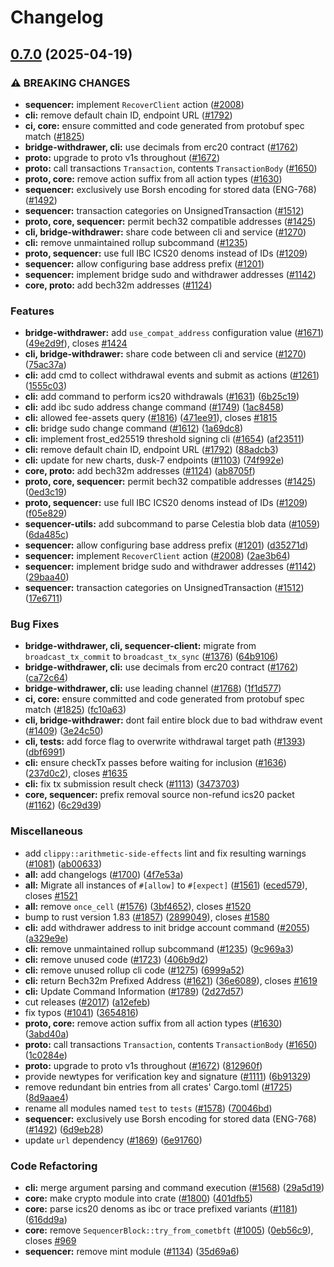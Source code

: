 # Changelog

## [0.7.0](https://github.com/astriaorg/astria-release-test/compare/cli-vv0.6.0...cli-vv0.7.0) (2025-04-19)


### ⚠ BREAKING CHANGES

* **sequencer:** implement `RecoverClient` action  ([#2008](https://github.com/astriaorg/astria-release-test/issues/2008))
* **cli:** remove default chain ID, endpoint URL ([#1792](https://github.com/astriaorg/astria-release-test/issues/1792))
* **ci, core:** ensure committed and code generated from protobuf spec match ([#1825](https://github.com/astriaorg/astria-release-test/issues/1825))
* **bridge-withdrawer, cli:** use decimals from erc20 contract ([#1762](https://github.com/astriaorg/astria-release-test/issues/1762))
* **proto:** upgrade to proto v1s throughout ([#1672](https://github.com/astriaorg/astria-release-test/issues/1672))
* **proto:** call transactions `Transaction`, contents `TransactionBody` ([#1650](https://github.com/astriaorg/astria-release-test/issues/1650))
* **proto, core:** remove action suffix from all action types ([#1630](https://github.com/astriaorg/astria-release-test/issues/1630))
* **sequencer:** exclusively use Borsh encoding for stored data (ENG-768) ([#1492](https://github.com/astriaorg/astria-release-test/issues/1492))
* **sequencer:** transaction categories on UnsignedTransaction ([#1512](https://github.com/astriaorg/astria-release-test/issues/1512))
* **proto, core, sequencer:** permit bech32 compatible addresses ([#1425](https://github.com/astriaorg/astria-release-test/issues/1425))
* **cli, bridge-withdrawer:** share code between cli and service ([#1270](https://github.com/astriaorg/astria-release-test/issues/1270))
* **cli:** remove unmaintained rollup subcommand ([#1235](https://github.com/astriaorg/astria-release-test/issues/1235))
* **proto, sequencer:** use full IBC ICS20 denoms instead of IDs ([#1209](https://github.com/astriaorg/astria-release-test/issues/1209))
* **sequencer:** allow configuring base address prefix ([#1201](https://github.com/astriaorg/astria-release-test/issues/1201))
* **sequencer:** implement bridge sudo and withdrawer addresses ([#1142](https://github.com/astriaorg/astria-release-test/issues/1142))
* **core, proto:** add bech32m addresses ([#1124](https://github.com/astriaorg/astria-release-test/issues/1124))

### Features

* **bridge-withdrawer:** add `use_compat_address` configuration value ([#1671](https://github.com/astriaorg/astria-release-test/issues/1671)) ([49e2d9f](https://github.com/astriaorg/astria-release-test/commit/49e2d9f0f87156ea17b499c78fe696c5eebc766f)), closes [#1424](https://github.com/astriaorg/astria-release-test/issues/1424)
* **cli, bridge-withdrawer:** share code between cli and service ([#1270](https://github.com/astriaorg/astria-release-test/issues/1270)) ([75ac37a](https://github.com/astriaorg/astria-release-test/commit/75ac37a5009f7fbe4105a05c7bda2878bb56ea4e))
* **cli:** add cmd to collect withdrawal events and submit as actions ([#1261](https://github.com/astriaorg/astria-release-test/issues/1261)) ([1555c03](https://github.com/astriaorg/astria-release-test/commit/1555c0328b0f964c2476bc29741e7ea322d96f19))
* **cli:** add command to perform ics20 withdrawals ([#1631](https://github.com/astriaorg/astria-release-test/issues/1631)) ([6b25c19](https://github.com/astriaorg/astria-release-test/commit/6b25c191aadfe47d480bb10d1353323cda1f78eb))
* **cli:** add ibc sudo address change command ([#1749](https://github.com/astriaorg/astria-release-test/issues/1749)) ([1ac8458](https://github.com/astriaorg/astria-release-test/commit/1ac8458f35295b728c89b9bdcb2dffa6ba8587f9))
* **cli:** allowed fee-assets query ([#1816](https://github.com/astriaorg/astria-release-test/issues/1816)) ([471ee91](https://github.com/astriaorg/astria-release-test/commit/471ee91197085047243a9cd2d90379254f216738)), closes [#1815](https://github.com/astriaorg/astria-release-test/issues/1815)
* **cli:** bridge sudo change command ([#1612](https://github.com/astriaorg/astria-release-test/issues/1612)) ([1a69dc8](https://github.com/astriaorg/astria-release-test/commit/1a69dc8ac1f763c0fd3cb919d6b92bde0f2af8b4))
* **cli:** implement frost_ed25519 threshold signing cli ([#1654](https://github.com/astriaorg/astria-release-test/issues/1654)) ([af23511](https://github.com/astriaorg/astria-release-test/commit/af2351173b752ca2eef74ca731598f5c19ae9526))
* **cli:** remove default chain ID, endpoint URL ([#1792](https://github.com/astriaorg/astria-release-test/issues/1792)) ([88adcb3](https://github.com/astriaorg/astria-release-test/commit/88adcb33e36a4b411b6f3432f33e7ce0be61e940))
* **cli:** update for new charts, dusk-7 endpoints ([#1103](https://github.com/astriaorg/astria-release-test/issues/1103)) ([74f992e](https://github.com/astriaorg/astria-release-test/commit/74f992ea23e282192fa7a17d5fa56c1dd40fd365))
* **core, proto:** add bech32m addresses ([#1124](https://github.com/astriaorg/astria-release-test/issues/1124)) ([ab8705f](https://github.com/astriaorg/astria-release-test/commit/ab8705f2e0273a158db5ea5248fe0b331a818c8a))
* **proto, core, sequencer:** permit bech32 compatible addresses ([#1425](https://github.com/astriaorg/astria-release-test/issues/1425)) ([0ed3c19](https://github.com/astriaorg/astria-release-test/commit/0ed3c190651e4a2c07ffe304af95ff5756d13e7d))
* **proto, sequencer:** use full IBC ICS20 denoms instead of IDs ([#1209](https://github.com/astriaorg/astria-release-test/issues/1209)) ([f05e829](https://github.com/astriaorg/astria-release-test/commit/f05e8297a4a9ac7d1e1d4f1a3edc266e62b23ddb))
* **sequencer-utils:** add subcommand to parse Celestia blob data ([#1059](https://github.com/astriaorg/astria-release-test/issues/1059)) ([6da485c](https://github.com/astriaorg/astria-release-test/commit/6da485cde09013820c4f627cbee3c4ff4d6214d0))
* **sequencer:** allow configuring base address prefix ([#1201](https://github.com/astriaorg/astria-release-test/issues/1201)) ([d35271d](https://github.com/astriaorg/astria-release-test/commit/d35271dfb4e9cfa9c8b5f2da8fe1ddfd0f3cbdd3))
* **sequencer:** implement `RecoverClient` action  ([#2008](https://github.com/astriaorg/astria-release-test/issues/2008)) ([2ae3b64](https://github.com/astriaorg/astria-release-test/commit/2ae3b64e5f57302eee522518e6bf0336eef08fb1))
* **sequencer:** implement bridge sudo and withdrawer addresses ([#1142](https://github.com/astriaorg/astria-release-test/issues/1142)) ([29baa40](https://github.com/astriaorg/astria-release-test/commit/29baa40341aa12769817450310cc9d4c52429503))
* **sequencer:** transaction categories on UnsignedTransaction ([#1512](https://github.com/astriaorg/astria-release-test/issues/1512)) ([17e6711](https://github.com/astriaorg/astria-release-test/commit/17e6711ce4032930519660f70a9e09af1dea90f7))


### Bug Fixes

* **bridge-withdrawer, cli, sequencer-client:** migrate from `broadcast_tx_commit` to `broadcast_tx_sync` ([#1376](https://github.com/astriaorg/astria-release-test/issues/1376)) ([64b9106](https://github.com/astriaorg/astria-release-test/commit/64b91061a159d7c919bf2f020c29e1cf514d8843))
* **bridge-withdrawer, cli:** use decimals from erc20 contract ([#1762](https://github.com/astriaorg/astria-release-test/issues/1762)) ([ca72c64](https://github.com/astriaorg/astria-release-test/commit/ca72c64a6513dff0c55aaa14c2a5d7d683ab8370))
* **bridge-withdrawer, cli:** use leading channel ([#1768](https://github.com/astriaorg/astria-release-test/issues/1768)) ([1f1d577](https://github.com/astriaorg/astria-release-test/commit/1f1d5770fd31d9fd58a2fb8de5bba249e5b35669))
* **ci, core:** ensure committed and code generated from protobuf spec match ([#1825](https://github.com/astriaorg/astria-release-test/issues/1825)) ([fc10a63](https://github.com/astriaorg/astria-release-test/commit/fc10a63a82d2854420271f3b03268e31e40b1cd7))
* **cli, bridge-withdrawer:** dont fail entire block due to bad withdraw event ([#1409](https://github.com/astriaorg/astria-release-test/issues/1409)) ([3e24c50](https://github.com/astriaorg/astria-release-test/commit/3e24c50fc1daec666a51e93756268512fb098182))
* **cli, tests:** add force flag to overwrite withdrawal target path ([#1393](https://github.com/astriaorg/astria-release-test/issues/1393)) ([dbf6991](https://github.com/astriaorg/astria-release-test/commit/dbf6991b7ba981e0c7fd1669f78646bd725e223c))
* **cli:** ensure checkTx passes before waiting for inclusion ([#1636](https://github.com/astriaorg/astria-release-test/issues/1636)) ([237d0c2](https://github.com/astriaorg/astria-release-test/commit/237d0c2e509ea4aa14cc889f37e7691b219881a7)), closes [#1635](https://github.com/astriaorg/astria-release-test/issues/1635)
* **cli:** fix tx submission result check ([#1113](https://github.com/astriaorg/astria-release-test/issues/1113)) ([3473703](https://github.com/astriaorg/astria-release-test/commit/34737036604095e539584bf9d08f890d1b24cff0))
* **core, sequencer:** prefix removal source non-refund ics20 packet ([#1162](https://github.com/astriaorg/astria-release-test/issues/1162)) ([6c29d39](https://github.com/astriaorg/astria-release-test/commit/6c29d39e89ead4fe082962377ae02976588a33b8))


### Miscellaneous

* add `clippy::arithmetic-side-effects` lint and fix resulting warnings ([#1081](https://github.com/astriaorg/astria-release-test/issues/1081)) ([ab00633](https://github.com/astriaorg/astria-release-test/commit/ab00633808dba175e0bc5e1fd8712f81a56c6541))
* **all:** add changelogs ([#1700](https://github.com/astriaorg/astria-release-test/issues/1700)) ([4f7e53a](https://github.com/astriaorg/astria-release-test/commit/4f7e53a7da874e7b198c102da74da54729999e7a))
* **all:** Migrate all instances of `#[allow]` to `#[expect]` ([#1561](https://github.com/astriaorg/astria-release-test/issues/1561)) ([eced579](https://github.com/astriaorg/astria-release-test/commit/eced5797ead1ee6bd094d3574fe61cdad04e5702)), closes [#1521](https://github.com/astriaorg/astria-release-test/issues/1521)
* **all:** remove `once_cell` ([#1576](https://github.com/astriaorg/astria-release-test/issues/1576)) ([3bf4652](https://github.com/astriaorg/astria-release-test/commit/3bf4652899fd6ab1d5fd6e9caca7369d078bbc40)), closes [#1520](https://github.com/astriaorg/astria-release-test/issues/1520)
* bump to rust version 1.83 ([#1857](https://github.com/astriaorg/astria-release-test/issues/1857)) ([2899049](https://github.com/astriaorg/astria-release-test/commit/2899049bf0dd5bd7ba05927a5daf73ee986a46dc)), closes [#1580](https://github.com/astriaorg/astria-release-test/issues/1580)
* **cli:** add withdrawer address to init bridge account command ([#2055](https://github.com/astriaorg/astria-release-test/issues/2055)) ([a329e9e](https://github.com/astriaorg/astria-release-test/commit/a329e9edd1b3ad168de4e68019db799dc72feab7))
* **cli:** remove unmaintained rollup subcommand ([#1235](https://github.com/astriaorg/astria-release-test/issues/1235)) ([9c969a3](https://github.com/astriaorg/astria-release-test/commit/9c969a335b22bc5169849b1d467da5068742ede3))
* **cli:** remove unused code ([#1723](https://github.com/astriaorg/astria-release-test/issues/1723)) ([406b9d2](https://github.com/astriaorg/astria-release-test/commit/406b9d2b5eb551816aa9ae1df54708391c099622))
* **cli:** remove unused rollup cli code ([#1275](https://github.com/astriaorg/astria-release-test/issues/1275)) ([6999a52](https://github.com/astriaorg/astria-release-test/commit/6999a52d64db2e8ee5403d8c3d38891bbae59b79))
* **cli:** return Bech32m Prefixed Address ([#1621](https://github.com/astriaorg/astria-release-test/issues/1621)) ([36e6089](https://github.com/astriaorg/astria-release-test/commit/36e6089d26224565000969c8498f22e633ba8c13)), closes [#1619](https://github.com/astriaorg/astria-release-test/issues/1619)
* **cli:** Update Command Information ([#1789](https://github.com/astriaorg/astria-release-test/issues/1789)) ([2d27d57](https://github.com/astriaorg/astria-release-test/commit/2d27d57ff97289fe60a88168761d897dcd3f1cb3))
* cut releases ([#2017](https://github.com/astriaorg/astria-release-test/issues/2017)) ([a12efeb](https://github.com/astriaorg/astria-release-test/commit/a12efeb0e4000d8ac2adc4e70ced4954cfbbb94c))
* fix typos ([#1041](https://github.com/astriaorg/astria-release-test/issues/1041)) ([3654816](https://github.com/astriaorg/astria-release-test/commit/3654816a921411f8b9214de8af8430709618ad56))
* **proto, core:** remove action suffix from all action types ([#1630](https://github.com/astriaorg/astria-release-test/issues/1630)) ([3abd40a](https://github.com/astriaorg/astria-release-test/commit/3abd40ab2ecee5a425ff592859bf8ae8fd2c4a97))
* **proto:** call transactions `Transaction`, contents `TransactionBody` ([#1650](https://github.com/astriaorg/astria-release-test/issues/1650)) ([1c0284e](https://github.com/astriaorg/astria-release-test/commit/1c0284edd1cb2897ad7528ee96d147781cb354f9))
* **proto:** upgrade to proto v1s throughout ([#1672](https://github.com/astriaorg/astria-release-test/issues/1672)) ([812960f](https://github.com/astriaorg/astria-release-test/commit/812960f713d07d7aeed479c5e805d6238fe20312))
* provide newtypes for verification key and signature ([#1111](https://github.com/astriaorg/astria-release-test/issues/1111)) ([6b91329](https://github.com/astriaorg/astria-release-test/commit/6b91329e0267cbb164bd14d5208f68014e4251fe))
* remove redundant bin entries from all crates' Cargo.toml ([#1725](https://github.com/astriaorg/astria-release-test/issues/1725)) ([8d9aae4](https://github.com/astriaorg/astria-release-test/commit/8d9aae4027ac4c0eb6758f2fb620e5e378f5e76b))
* rename all modules named `test` to `tests` ([#1578](https://github.com/astriaorg/astria-release-test/issues/1578)) ([70046bd](https://github.com/astriaorg/astria-release-test/commit/70046bd984c43fc2c0b505acf2cfefec24f1e2c7))
* **sequencer:** exclusively use Borsh encoding for stored data (ENG-768) ([#1492](https://github.com/astriaorg/astria-release-test/issues/1492)) ([6d9eb28](https://github.com/astriaorg/astria-release-test/commit/6d9eb288efc071402078db258f9146b93e1918c4))
* update `url` dependency ([#1869](https://github.com/astriaorg/astria-release-test/issues/1869)) ([6e91760](https://github.com/astriaorg/astria-release-test/commit/6e91760cd67832db997c1534b5dc0394d7d0d113))


### Code Refactoring

* **cli:** merge argument parsing and command execution ([#1568](https://github.com/astriaorg/astria-release-test/issues/1568)) ([29a5d19](https://github.com/astriaorg/astria-release-test/commit/29a5d197c01745a852031cb57f2cebefb9a26c30))
* **core:** make crypto module into crate ([#1800](https://github.com/astriaorg/astria-release-test/issues/1800)) ([401dfb5](https://github.com/astriaorg/astria-release-test/commit/401dfb5de3360a7bfa012f4908560fc936559637))
* **core:** parse ics20 denoms as ibc or trace prefixed variants ([#1181](https://github.com/astriaorg/astria-release-test/issues/1181)) ([616dd9a](https://github.com/astriaorg/astria-release-test/commit/616dd9a9a209406db11c545336e9b578035bb208))
* **core:** remove `SequencerBlock::try_from_cometbft` ([#1005](https://github.com/astriaorg/astria-release-test/issues/1005)) ([0eb56c9](https://github.com/astriaorg/astria-release-test/commit/0eb56c9ca5c36b8dc095afeea153e61a1e1590f0)), closes [#969](https://github.com/astriaorg/astria-release-test/issues/969)
* **sequencer:** remove mint module ([#1134](https://github.com/astriaorg/astria-release-test/issues/1134)) ([35d69a6](https://github.com/astriaorg/astria-release-test/commit/35d69a64467a555b305a2a20bc28e084b2536082))

